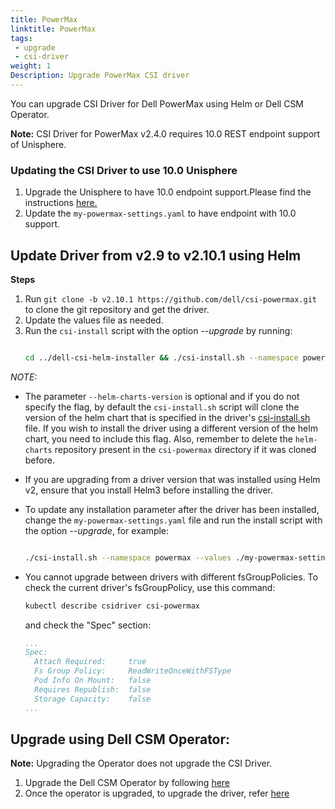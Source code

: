 ```yaml
---
title: PowerMax
linktitle: PowerMax
tags:
 - upgrade
 - csi-driver
weight: 1
Description: Upgrade PowerMax CSI driver
---
```


You can upgrade CSI Driver for Dell PowerMax using Helm or Dell CSM Operator.

**Note:** CSI Driver for PowerMax v2.4.0 requires 10.0 REST endpoint support of Unisphere.
### Updating the CSI Driver to use 10.0 Unisphere

1. Upgrade the Unisphere to have 10.0 endpoint support.Please find the instructions [here.](https://dl.dell.com/content/manual34878027-dell-unisphere-for-powermax-10-0-0-installation-guide.pdf?language=en-us&ps=true)
2. Update the `my-powermax-settings.yaml` to have endpoint with 10.0 support.

## Update Driver from v2.9 to v2.10.1 using Helm

**Steps**
1. Run `git clone -b v2.10.1 https://github.com/dell/csi-powermax.git` to clone the git repository and get the driver.
2. Update the values file as needed.
3. Run the `csi-install` script with the option _\-\-upgrade_ by running: 
   ```bash

   cd ../dell-csi-helm-installer && ./csi-install.sh --namespace powermax --values ./my-powermax-settings.yaml --upgrade --helm-charts-version <version>
   ```

*NOTE:*
- The parameter `--helm-charts-version` is optional and if you do not specify the flag, by default the `csi-install.sh` script will clone the version of the helm chart that is specified in the driver's [csi-install.sh](https://github.com/dell/csi-powermax/blob/main/dell-csi-helm-installer/csi-install.sh#L52) file. If you wish to install the driver using a different version of the helm chart, you need to include this flag. Also, remember to delete the `helm-charts` repository present in the `csi-powermax` directory if it was cloned before.
- If you are upgrading from a driver version that was installed using Helm v2, ensure that you install Helm3 before installing the driver.
- To update any installation parameter after the driver has been installed, change the `my-powermax-settings.yaml` file and run the install script with the option _\-\-upgrade_, for example: 
   ```bash

   ./csi-install.sh --namespace powermax --values ./my-powermax-settings.yaml –upgrade
   ```
- You cannot upgrade between drivers with different fsGroupPolicies. To check the current driver's fsGroupPolicy, use this command:
   ```bash
   kubectl describe csidriver csi-powermax
   ``` 
   and check the "Spec" section:

    ```yaml
    ...
    Spec:
      Attach Required:     true
      Fs Group Policy:     ReadWriteOnceWithFSType
      Pod Info On Mount:   false
      Requires Republish:  false
      Storage Capacity:    false
    ...

    ```

## Upgrade using Dell CSM Operator:
**Note:** Upgrading the Operator does not upgrade the CSI Driver.

1. Upgrade the Dell CSM Operator by following [here](../../../../../deployment/csmoperator/#to-upgrade-dell-csm-operator-perform-the-following-steps)
2. Once the operator is upgraded, to upgrade the driver, refer [here](../../../../../deployment/csmoperator/#upgrade-driver-using-dell-csm-operator)
